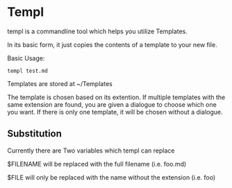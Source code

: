 # Templ

templ is a commandline tool which helps you utilize Templates.

In its basic form, it just copies the contents of a template to your new file.

Basic Usage:
```
templ test.md
```

Templates are stored at ~/Templates

The template is chosen based on its extention.
If multiple templates with the same extension are found, you are given a dialogue to choose which one you want.
If there is only one template, it will be chosen without a dialogue.

## Substitution

Currently there are Two variables which templ can replace

$FILENAME will be replaced with the full filename (i.e. foo.md)

$FILE will only be replaced with the name without the extension (i.e. foo)
